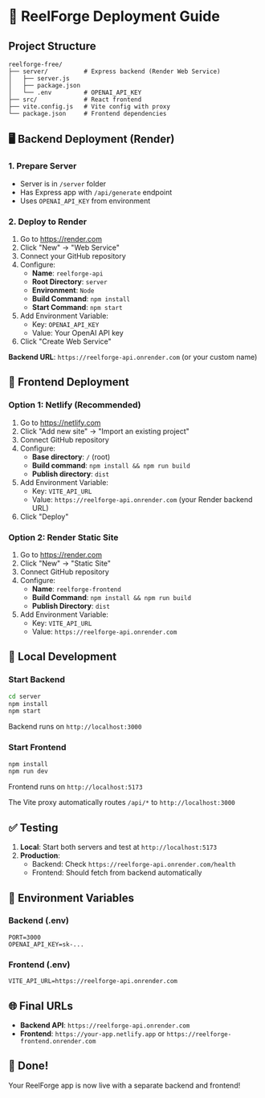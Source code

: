 # 🚀 ReelForge Deployment Guide

## Project Structure

```
reelforge-free/
├── server/          # Express backend (Render Web Service)
│   ├── server.js
│   ├── package.json
│   └── .env         # OPENAI_API_KEY
├── src/             # React frontend
├── vite.config.js   # Vite config with proxy
└── package.json     # Frontend dependencies
```

## 🖥️ Backend Deployment (Render)

### 1. Prepare Server
- Server is in `/server` folder
- Has Express app with `/api/generate` endpoint
- Uses `OPENAI_API_KEY` from environment

### 2. Deploy to Render
1. Go to https://render.com
2. Click "New" → "Web Service"
3. Connect your GitHub repository
4. Configure:
   - **Name**: `reelforge-api`
   - **Root Directory**: `server`
   - **Environment**: `Node`
   - **Build Command**: `npm install`
   - **Start Command**: `npm start`
5. Add Environment Variable:
   - Key: `OPENAI_API_KEY`
   - Value: Your OpenAI API key
6. Click "Create Web Service"

**Backend URL**: `https://reelforge-api.onrender.com` (or your custom name)

## 🎨 Frontend Deployment

### Option 1: Netlify (Recommended)

1. Go to https://netlify.com
2. Click "Add new site" → "Import an existing project"
3. Connect GitHub repository
4. Configure:
   - **Base directory**: `/` (root)
   - **Build command**: `npm install && npm run build`
   - **Publish directory**: `dist`
5. Add Environment Variable:
   - Key: `VITE_API_URL`
   - Value: `https://reelforge-api.onrender.com` (your Render backend URL)
6. Click "Deploy"

### Option 2: Render Static Site

1. Go to https://render.com
2. Click "New" → "Static Site"
3. Connect GitHub repository
4. Configure:
   - **Name**: `reelforge-frontend`
   - **Build Command**: `npm install && npm run build`
   - **Publish Directory**: `dist`
5. Add Environment Variable:
   - Key: `VITE_API_URL`
   - Value: `https://reelforge-api.onrender.com`

## 🔧 Local Development

### Start Backend
```bash
cd server
npm install
npm start
```
Backend runs on `http://localhost:3000`

### Start Frontend
```bash
npm install
npm run dev
```
Frontend runs on `http://localhost:5173`

The Vite proxy automatically routes `/api/*` to `http://localhost:3000`

## ✅ Testing

1. **Local**: Start both servers and test at `http://localhost:5173`
2. **Production**: 
   - Backend: Check `https://reelforge-api.onrender.com/health`
   - Frontend: Should fetch from backend automatically

## 📝 Environment Variables

### Backend (.env)
```
PORT=3000
OPENAI_API_KEY=sk-...
```

### Frontend (.env)
```
VITE_API_URL=https://reelforge-api.onrender.com
```

## 🌐 Final URLs

- **Backend API**: `https://reelforge-api.onrender.com`
- **Frontend**: `https://your-app.netlify.app` or `https://reelforge-frontend.onrender.com`

## 🎉 Done!

Your ReelForge app is now live with a separate backend and frontend!

